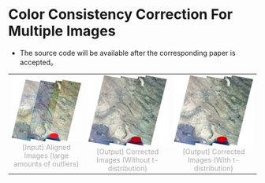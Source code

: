 # Color Consistency Correction For Multiple Images

* The source code will be available after the corresponding paper is accepted。

<table rules="none" align="center">
	<tr>
		<td>
			<center>
				<img src="https://github.com/yinxuanLi/ColorConsistencyCorrectionForMultipleImages/blob/main/Docs/display_01.png" width="100%" />
				<br/>
				<font color="AAAAAA">[Input] Aligned Images
(large amounts of outliers)
</font>
			</center>
		</td>
		<td>
			<center>
				<img src="https://github.com/yinxuanLi/ColorConsistencyCorrectionForMultipleImages/blob/main/Docs/display_02.png" width="100%" />
				<br/>
				<font color="AAAAAA">[Output] Corrected Images
(Without t-distribution)
</font>
			</center>
		</td>
		<td>
			<center>
				<img src="https://github.com/yinxuanLi/ColorConsistencyCorrectionForMultipleImages/blob/main/Docs/display_03.png" width="100%" />
				<br/>
				<font color="AAAAAA">[Output] Corrected Images
(With t-distribution)
</font>
			</center>
		</td>
	</tr>
</table>
